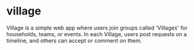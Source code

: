 # village
Village is a simple web app where users join groups called 'Villages' for households, teams, or events. In each Village, users post requests on a timeline, and others can accept or comment on them.
